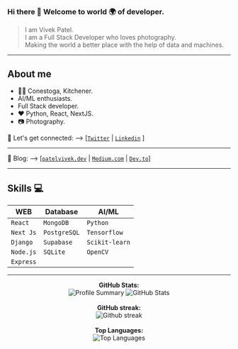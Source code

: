 ### Hi there 👋 Welcome to world 🌍 of developer.
  > I am Vivek Patel.<br>
  > I am a Full Stack Developer who loves photography.<br>
  > Making the world a better place with the help of data and machines.<br>

---

## About me
- 👨‍🎓 Conestoga, Kitchener.<br>
- AI/ML enthusiasts.<br>
- Full Stack developer. <br>
- :heart: Python, React, NextJS. <br/>
- :camera: Photography.<br>

🤝 Let's get connected: --> [[`Twitter`](https://www.twitter.com/patelvivekdev) | [`Linkedin`](https://www.linkedin.com/in/patelvivekdev/) ]

--- 

📖 Blog:  --> [[`patelvivek.dev`](https://patelvivek.dev/blog) | [`Medium.com`](https://patelvivekdotdev.medium.com/) | [`Dev.to`](https://dev.to/patelvivekdev)]
  
---
## Skills :computer:


| **WEB**       |**Database**    | **AI/ML**     |
| ------------- | -------------- | ------------- |
| `React`       | `MongoDB`      | `Python`      |
| `Next Js`     | `PostgreSQL`   | `Tensorflow`  |
| `Django`      | `Supabase`     | `Scikit-learn`|
| `Node.js`     | `SQLite`       | `OpenCV`      |
| `Express`     |                |               |


---

<p align="center">
  <b>GitHub Stats:</b><br/>
  <img alt="Profile Summary" src="http://github-profile-summary-cards.vercel.app/api/cards/profile-details?username=patelvivekdev&theme=github">
  <img alt="GitHub Stats" src="https://github-readme-stats-git-masterrstaa-rickstaa.vercel.app/api?username=patelvivekdev&count_private=true&&show_icons=true&theme=dark"/>
  <br/>
  <br/>
  <b>GitHub streak:</b><br/>
  <img alt="Github streak" src="https://streak-stats.demolab.com/?user=patelvivekdev&theme=onedark"/>
  <br/>
  <br/>
  <b>Top Languages:</b><br/>
    <img alt="Top Languages" src="https://github-readme-stats.vercel.app/api/top-langs/?username=patelvivekdev&hide=jupyter%20notebook">
  <br/>
  <br/>
</p>

